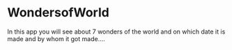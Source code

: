 # WondersofWorld
In this app you will see about 7 wonders of the world and on which date it is made and by whom it got made....
